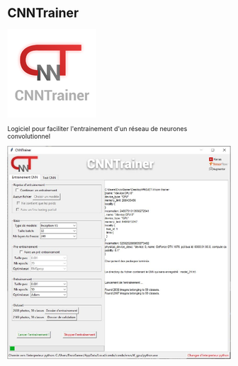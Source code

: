 # CNNTrainer

![logo du logiciel](https://github.com/blackorbit1/CNNTrainer/blob/master/icone_cnn_trainer_mini.png?raw=true)

Logiciel pour faciliter l'entrainement d'un réseau de neurones convolutionnel

![capture du logiciel](https://github.com/blackorbit1/CNNTrainer/blob/master/capture_cnntrainer.JPG?raw=true)
